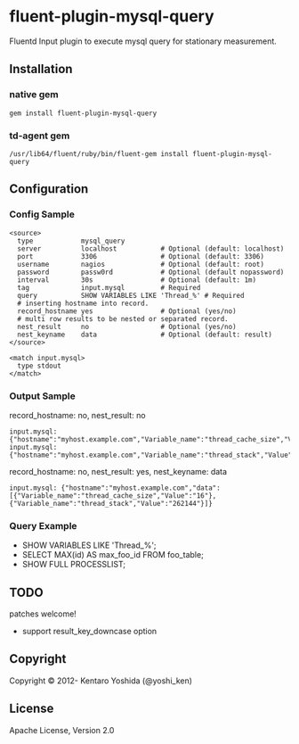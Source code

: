 fluent-plugin-mysql-query
===========================

Fluentd Input plugin to execute mysql query for stationary measurement.

## Installation

### native gem

`````
gem install fluent-plugin-mysql-query
`````

### td-agent gem
`````
/usr/lib64/fluent/ruby/bin/fluent-gem install fluent-plugin-mysql-query
`````

## Configuration

### Config Sample
`````
<source>
  type            mysql_query
  server          localhost           # Optional (default: localhost)
  port            3306                # Optional (default: 3306)
  username        nagios              # Optional (default: root)
  password        passw0rd            # Optional (default nopassword)
  interval        30s                 # Optional (default: 1m)
  tag             input.mysql         # Required
  query           SHOW VARIABLES LIKE 'Thread_%' # Required
  # inserting hostname into record.
  record_hostname yes                 # Optional (yes/no)
  # multi row results to be nested or separated record.
  nest_result     no                  # Optional (yes/no)
  nest_keyname    data                # Optional (default: result)
</source>

<match input.mysql>
  type stdout
</match>
`````

### Output Sample
record_hostname: no, nest_result: no
`````
input.mysql: {"hostname":"myhost.example.com","Variable_name":"thread_cache_size","Value":"16"}
input.mysql: {"hostname":"myhost.example.com","Variable_name":"thread_stack","Value":"262144"}
`````
record_hostname: no, nest_result: yes, nest_keyname: data
`````
input.mysql: {"hostname":"myhost.example.com","data":[{"Variable_name":"thread_cache_size","Value":"16"},{"Variable_name":"thread_stack","Value":"262144"}]}
`````

### Query Example
* SHOW VARIABLES LIKE 'Thread_%';
* SELECT MAX(id) AS max_foo_id FROM foo_table;
* SHOW FULL PROCESSLIST;

## TODO
patches welcome!
* support result_key_downcase option

## Copyright

Copyright © 2012- Kentaro Yoshida (@yoshi_ken)

## License

Apache License, Version 2.0
